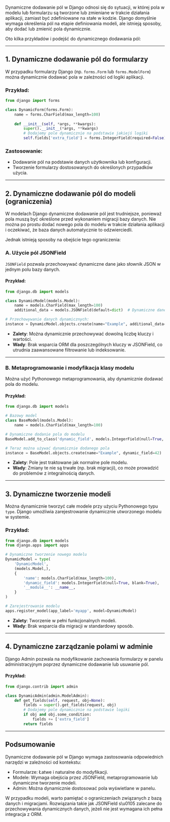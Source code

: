 Dynamiczne dodawanie pól w Django odnosi się do sytuacji, w której pola w modelu lub formularzu są tworzone lub zmieniane w trakcie działania aplikacji, zamiast być zdefiniowane na stałe w kodzie. Django domyślnie wymaga określenia pól na etapie definiowania modeli, ale istnieją sposoby, aby dodać lub zmienić pola dynamicznie. 

Oto kilka przykładów i podejść do dynamicznego dodawania pól:

---

## 1. **Dynamiczne dodawanie pól do formularzy**
W przypadku formularzy Django (np. `forms.Form` lub `forms.ModelForm`) można dynamicznie dodawać pola w zależności od logiki aplikacji.

### Przykład:
```python
from django import forms

class DynamicForm(forms.Form):
    name = forms.CharField(max_length=100)
    
    def __init__(self, *args, **kwargs):
        super().__init__(*args, **kwargs)
        # Dodajemy pole dynamicznie na podstawie jakiejś logiki
        self.fields['extra_field'] = forms.IntegerField(required=False)
```

### Zastosowanie:
- Dodawanie pól na podstawie danych użytkownika lub konfiguracji.
- Tworzenie formularzy dostosowanych do określonych przypadków użycia.

---

## 2. **Dynamiczne dodawanie pól do modeli (ograniczenia)**
W modelach Django dynamiczne dodawanie pól jest trudniejsze, ponieważ pola muszą być określone przed wykonaniem migracji bazy danych. Nie można po prostu dodać nowego pola do modelu w trakcie działania aplikacji i oczekiwać, że baza danych automatycznie to odzwierciedli.

Jednak istnieją sposoby na obejście tego ograniczenia:

### A. Użycie pól JSONField
`JSONField` pozwala przechowywać dynamiczne dane jako słownik JSON w jednym polu bazy danych.

#### Przykład:
```python
from django.db import models

class DynamicModel(models.Model):
    name = models.CharField(max_length=100)
    additional_data = models.JSONField(default=dict)  # Dynamiczne dane

# Przechowywanie danych dynamicznych:
instance = DynamicModel.objects.create(name="Example", additional_data={"field1": "value1", "field2": "value2"})
```

- **Zalety**: Można dynamicznie przechowywać dowolną liczbę kluczy i wartości.
- **Wady**: Brak wsparcia ORM dla poszczególnych kluczy w JSONField, co utrudnia zaawansowane filtrowanie lub indeksowanie.

---

### B. Metaprogramowanie i modyfikacja klasy modelu
Można użyć Pythonowego metaprogramowania, aby dynamicznie dodawać pola do modelu.

#### Przykład:
```python
from django.db import models

# Bazowy model
class BaseModel(models.Model):
    name = models.CharField(max_length=100)

# Dynamiczne dodanie pola do modelu
BaseModel.add_to_class('dynamic_field', models.IntegerField(null=True, blank=True))

# Teraz można używać dynamicznie dodanego pola
instance = BaseModel.objects.create(name="Example", dynamic_field=42)
```

- **Zalety**: Pole jest traktowane jak normalne pole modelu.
- **Wady**: Zmiany te nie są trwałe (np. brak migracji), co może prowadzić do problemów z integralnością danych.

---

## 3. **Dynamiczne tworzenie modeli**
Można dynamicznie tworzyć całe modele przy użyciu Pythonowego typu `type`. Django umożliwia zarejestrowanie dynamicznie utworzonego modelu w systemie.

### Przykład:
```python
from django.db import models
from django.apps import apps

# Dynamiczne tworzenie nowego modelu
DynamicModel = type(
    'DynamicModel',
    (models.Model,),
    {
        'name': models.CharField(max_length=100),
        'dynamic_field': models.IntegerField(null=True, blank=True),
        '__module__': __name__,
    }
)

# Zarejestrowanie modelu
apps.register_model(app_label='myapp', model=DynamicModel)
```

- **Zalety**: Tworzenie w pełni funkcjonalnych modeli.
- **Wady**: Brak wsparcia dla migracji w standardowy sposób.

---

## 4. **Dynamiczne zarządzanie polami w adminie**
Django Admin pozwala na modyfikowanie zachowania formularzy w panelu administracyjnym poprzez dynamiczne dodawanie lub usuwanie pól.

#### Przykład:
```python
from django.contrib import admin

class DynamicAdmin(admin.ModelAdmin):
    def get_fields(self, request, obj=None):
        fields = super().get_fields(request, obj)
        # Dodajemy pole dynamicznie na podstawie logiki
        if obj and obj.some_condition:
            fields += ['extra_field']
        return fields
```

---

## Podsumowanie
Dynamiczne dodawanie pól w Django wymaga zastosowania odpowiednich narzędzi w zależności od kontekstu:
- Formularze: Łatwe i naturalne do modyfikacji.
- Modele: Wymaga obejścia przez JSONField, metaprogramowanie lub dynamiczne tworzenie modeli.
- Admin: Można dynamicznie dostosować pola wyświetlane w panelu.

W przypadku modeli, warto pamiętać o ograniczeniach związanych z bazą danych i migracjami. Rozwiązania takie jak JSONField s\u0105 zalecane do przechowywania dynamicznych danych, jeżeli nie jest wymagana ich pełna integracja z ORM.